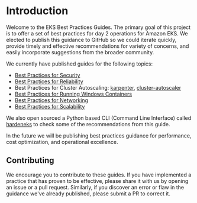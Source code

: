 # Introduction
Welcome to the EKS Best Practices Guides.  The primary goal of this project is to offer a set of best practices for day 2 operations for Amazon EKS. We elected to publish this guidance to GitHub so we could iterate quickly, provide timely and effective recommendations for variety of concerns, and easily incorporate suggestions from the broader community.  

We currently have published guides for the following topics: 

* [Best Practices for Security](security/docs/)
* [Best Practices for Reliability](reliability/docs/)
* Best Practices for Cluster Autoscaling: [karpenter](karpenter/), [cluster-autoscaler](cluster-autoscaling/)
* [Best Practices for Running Windows Containers](windows/docs/ami/)
* [Best Practices for Networking](networking/index/)
* [Best Practices for Scalability](scalability/docs/)

We also open sourced a Python based CLI (Command Line Interface) called [hardeneks](https://github.com/aws-samples/hardeneks) to check some of the recommendations from this guide.

In the future we will be publishing best practices guidance for performance, cost optimization, and operational excellence. 

## Contributing
We encourage you to contribute to these guides. If you have implemented a practice that has proven to be effective, please share it with us by opening an issue or a pull request. Similarly, if you discover an error or flaw in the guidance we've already published, please submit a PR to correct it.
